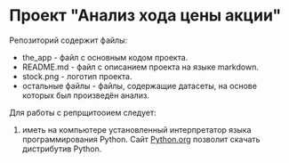 # Проект "Анализ хода цены акции"

Репозиторий  содержит файлы:
* the_app - файл с основным кодом проекта. 
* README.md - файл с описанием проекта на языке markdown. 
* stock.png - логотип проекта. 
* остальные файлы - файлы, содержащие датасеты, на основе которых был произведён анализ. 

Для работы с репрщитооием следует:
1. иметь на компьютере установленный интерпретатор языка программирования Python. Сайт [Python.org](https://www.python.org/) позволит скачать дистрибутив Python. 